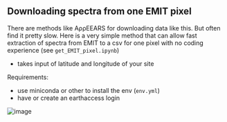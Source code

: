 ## Downloading spectra from one EMIT pixel
There are methods like AρρEEARS for downloading data like this. But often find it pretty slow. Here is a very simple method that can allow fast extraction of spectra from EMIT to a csv for one pixel with no coding experience (see `get_EMIT_pixel.ipynb`)

- takes input of latitude and longitude of your site

Requirements:
- use miniconda or other to install the env (`env.yml`)
- have or create an earthaccess login


![image](https://github.com/user-attachments/assets/3be08933-9993-41a7-b279-baff9ef71bec)


